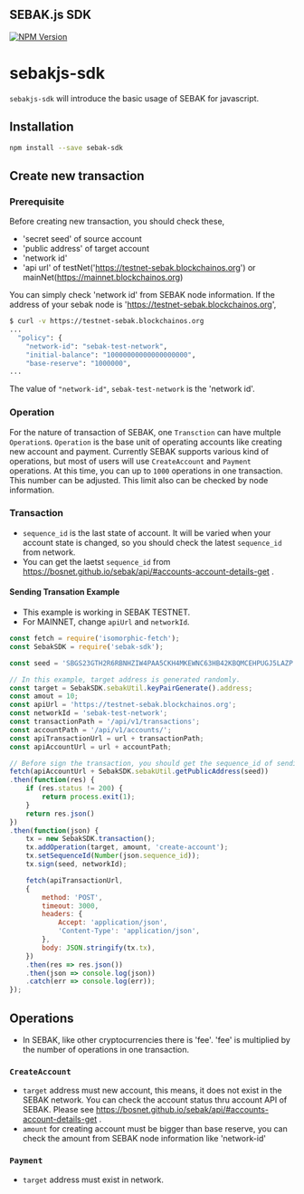 SEBAK.js SDK
--------------------

[![NPM Version](https://img.shields.io/npm/v/sebak-sdk.svg)](https://npmjs.org/package/sebak-sdk)


# sebakjs-sdk

`sebakjs-sdk` will introduce the basic usage of SEBAK for javascript.

## Installation

```sh
npm install --save sebak-sdk
```

## Create new transaction

### Prerequisite
Before creating new transaction, you should check these,

* 'secret seed' of source account
* 'public address' of target account
* 'network id'
* 'api url' of testNet('https://testnet-sebak.blockchainos.org') or mainNet(https://mainnet.blockchainos.org)

You can simply check 'network id' from SEBAK node information. If the address of your sebak node is 'https://testnet-sebak.blockchainos.org',
```sh
$ curl -v https://testnet-sebak.blockchainos.org
...
  "policy": {
    "network-id": "sebak-test-network",
    "initial-balance": "10000000000000000000",
    "base-reserve": "1000000",
...
```

The value of `"network-id"`, `sebak-test-network` is the 'network id'.

### Operation

For the nature of transaction of SEBAK, one `Transction` can have multple `Operation`s. `Operation` is the base unit of operating accounts like creating new account and payment. Currently SEBAK supports various kind of operations, but most of users will use `CreateAccount` and `Payment` operations.
At this time, you can up to `1000` operations in one transaction. This number can be adjusted. This limit also can be checked by node information.

### Transaction

* `sequence_id` is the last state of account. It will be varied when your account state is changed, so you should check the latest `sequence_id` from network. 
* You can get the laetst `sequence_id` from https://bosnet.github.io/sebak/api/#accounts-account-details-get .

#### Sending Transation Example

* This example is working in SEBAK TESTNET.
* For MAINNET, change `apiUrl` and `networkId`.

```javascript
const fetch = require('isomorphic-fetch');
const SebakSDK = require('sebak-sdk');

const seed = 'SBGS23GTH2R6RBNHZIW4PAA5CKH4MKEWNC63HB42KBQMCEHPUGJ5LAZP';

// In this example, target address is generated randomly.
const target = SebakSDK.sebakUtil.keyPairGenerate().address;
const amout = 10;
const apiUrl = 'https://testnet-sebak.blockchainos.org';
const networkId = 'sebak-test-network';
const transactionPath = '/api/v1/transactions';
const accountPath = '/api/v1/accounts/';
const apiTransactionUrl = url + transactionPath;
const apiAccountUrl = url + accountPath;

// Before sign the transaction, you should get the sequence_id of sending account.
fetch(apiAccountUrl + SebakSDK.sebakUtil.getPublicAddress(seed))
.then(function(res) {
    if (res.status != 200) {
        return process.exit(1);
    }
    return res.json()
})
.then(function(json) {
    tx = new SebakSDK.transaction();
    tx.addOperation(target, amount, 'create-account');
    tx.setSequenceId(Number(json.sequence_id));
    tx.sign(seed, networkId);

    fetch(apiTransactionUrl,
    {
        method: 'POST',
        timeout: 3000,
        headers: {
            Accept: 'application/json',
            'Content-Type': 'application/json',
        },
        body: JSON.stringify(tx.tx),
    })
    .then(res => res.json())
    .then(json => console.log(json))
    .catch(err => console.log(err));
});
```

## Operations

* In SEBAK, like other cryptocurrencies there is 'fee'. 'fee' is multiplied by the number of operations in one transaction.

### `CreateAccount`

* `target` address must new account, this means, it does not exist in the SEBAK network. You can check the account status thru account API of SEBAK. Please see https://bosnet.github.io/sebak/api/#accounts-account-details-get .
* `amount` for creating account must be bigger than base reserve, you can check the amount from SEBAK node information like 'network-id'

### `Payment`

* `target` address must exist in network.
